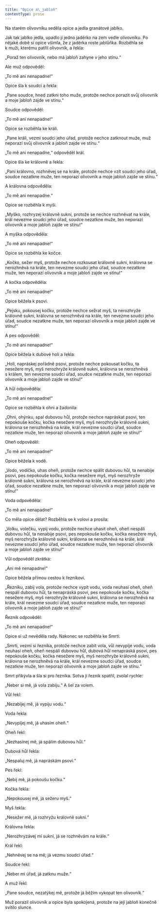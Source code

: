 ```yaml
---
title: "Opice a\_jabloň"
contentType: prose
---
```


  

Na starém olivovníku seděla opice a jedla granátové jablko.

Jak tak jablko jedla, upadlo jí jedno jadérko na zem vedle olivovníku. Po nějaké době si opice všimla, že z jadérka roste jablůňka. Rozběhla se k muži, kterému patřil olivovník, a řekla:

„Poraž ten olivovník, nebo má jabloň zahyne v jeho stínu.“

Ale muž odpověděl:

„To mě ani nenapadne!“

Opice šla k soudci a řekla:

„Pane soudce, hned zatkni toho muže, protože nechce porazit svůj olivovník a moje jabloň zajde ve stínu.“

Soudce odpověděl:

„To mě ani nenapadne!“

Opice se rozběhla ke králi.

„Pane králi, vezmi soudci jeho úřad, protože nechce zatknout muže, muž neporazí svůj olivovník a jabloň zajde ve stínu.“

„To mě ani nenapadne,“ odpověděl král.

Opice šla ke královně a řekla:

„Paní královno, rozhněvej se na krále, protože nechce vzít soudci jeho úřad, soudce nezatkne muže, ten neporazí olivovník a moje jabloň zajde ve stínu.“

A královna odpověděla:

„To mě ani nenapadne.“

Opice se rozběhla k myši.

„Myško, rozhryzej královně sukni, protože se nechce rozhněvat na krále, král nevezme soudci jeho úřad, soudce nezatkne muže, ten neporazí olivovník a moje jabloň zajde ve stínu!“

A myška odpověděla:

„To mě ani nenapadne!“

Opice se rozběhla ke kočce.

„Kočko, sežer myš, protože nechce rozkousat královně sukni, královna se nerozhněvá na krále, ten nevezme soudci jeho úřad, soudce nezatkne muže, ten neporazí olivovník a moje jabloň zajde ve stínu!“

A kočka odpověděla:

„To mě ani nenapadne!“

Opice běžela k psovi.

„Pejsku, pokousej kočku, protože nechce sežrat myš, ta nerozhryže královně sukni, královna se nerozhněvá na krále, ten nevezme soudci jeho úřad, soudce nezatkne muže, ten neporazí olivovník a moje jabloň zajde ve stínu!“

A pes odpověděl:

„To mě ani nenapadne!“

Opice běžela k dubové holi a řekla:

„Holi, napráskej pořádně psovi, protože nechce pokousat kočku, ta nesežere myš, myš nerozhryže královně sukni, královna se nerozhněvá s králem, ten nevezme soudci úřad, soudce nezatkne muže, ten neporazí olivovník a moje jabloň zajde ve stínu!“

A hůl odpověděla:

„To mě ani nenapadne!“

Opice se rozběhla k ohni a žadonila:

„Ohni, ohýnku, spal dubovou hůl, protože nechce napráskat psovi, ten nepokouše kočku, kočka nesežere myš, myš nerozhryže královně sukni, královna se nerozhněvá na krále, král nevezme soudci úřad, soudce nezatkne muže, ten neporazí olivovník a moje jabloň zajde ve stínu!“

Oheň odpověděl:

„To mě ani nenapadne!“

Opice běžela k vodě.

„Vodo, vodičko, uhas oheň, protože nechce spálit dubovou hůl, ta nenabije psovi, pes nepokouše kočku, kočka nesežere myš, myš nerozhryže královně sukni, královna se nerozhněvá na krále, král nevezme soudci jeho úřad, soudce nezatkne muže, ten neporazí olivovník a moje jabloň zajde ve stínu!“

Voda odpověděla:

„To mě ani nenapadne!“

Co měla opice dělat? Rozběhla se k volovi a prosila:

„Volku, volečku, vypij vodu, protože nechce uhasit oheň, oheň nespálí dubovou hůl, ta nenabije psovi, pes nepokouše kočku, kočka nesežere myš, myš nerozhryže královně sukni, královna se nerozhněvá na krále, král nevezme soudci jeho úřad, soudce nezatkne muže, ten neporazí olivovník a moje jabloň zajde ve stínu!“

Vůl odpověděl zkrátka:

„Ani mě nenapadne!“

Opice běžela přímou cestou k řezníkovi.

„Řezníku, zabij vola, protože nechce vypít vodu, voda neuhasí oheň, oheň nespálí dubovou hůl, ta nenapráská psovi, pes nepokouše kočku, kočka nesežere myš, myš nerozhryže královně sukni, královna se nerozhněvá na krále, král nevezme soudci úřad, soudce nezatkne muže, ten neporazí olivovník a moje jabloň zajde ve stínu!“

Řezník odpověděl:

„To mě ani nenapadne!“

Opice si už nevěděla rady. Nakonec se rozběhla ke Smrti.

„Smrti, vezmi si řezníka, protože nechce zabít vola, vůl nevypije vodu, voda neuhasí oheň, oheň nespálí dubovou hůl, dubová hůl nenapráská psovi, pes nepokouše kočku, kočka nesežere myš, myš nerozhryže královně sukni, královna se nerozhněvá na krále, král nevezme soudci úřad, soudce nezatkne muže, ten neporazí olivovník a moje jabloň zajde ve stínu.“

Smrt přikývla a šla si pro řezníka. Sotva ji řezník spatřil, zvolal rychle:

„Neber si mě, já vola zabiju.“ A šel za volem.

Vůl řekl:

„Nezabíjej mě, já vypiju vodu.“

Voda řekla:

„Nevypíjej mě, já uhasím oheň.“

Oheň řekl:

„Nezhasínej mě, já spálím dubovou hůl.“

Dubová hůl řekla:

„Nespaluj mě, já napráskám psovi.“

Pes řekl:

„Nebij mě, já pokoušu kočku.“

Kočka řekla:

„Nepokousej mě, já sežeru myš.“

Myš řekla:

„Nesežer mě, já rozhryžu královně sukni.“

Královna řekla:

„Nerozhryzávej mi sukni, já se rozhněvám na krále.“

Král řekl:

„Nehněvej se na mě, já vezmu soudci úřad.“

Soudce řekl:

„Neber mi úřad, já zatknu muže.“

A muž řekl:

„Pane soudce, nezatýkej mě, protože já běžím vykopat ten olivovník.“

Muž porazil olivovník a opice byla spokojená, protože na její jabloň konečně svítilo slunce.
